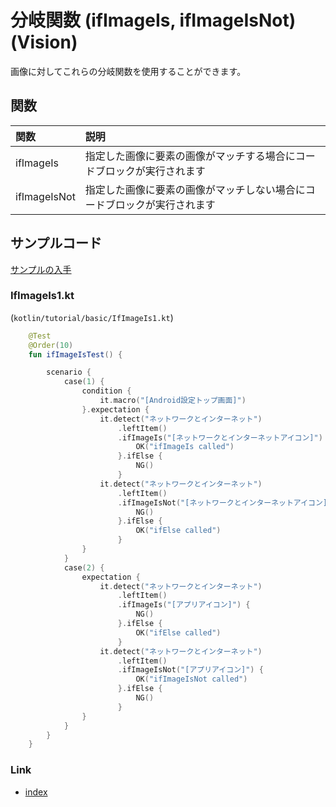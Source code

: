 # 分岐関数 (ifImageIs, ifImageIsNot) (Vision)

画像に対してこれらの分岐関数を使用することができます。

## 関数

| 関数           | 説明                                   |
|:-------------|:-------------------------------------|
| ifImageIs    | 指定した画像に要素の画像がマッチする場合にコードブロックが実行されます  |
| ifImageIsNot | 指定した画像に要素の画像がマッチしない場合にコードブロックが実行されます |

## サンプルコード

[サンプルの入手](../../../getting_samples_ja.md)

### IfImageIs1.kt

(`kotlin/tutorial/basic/IfImageIs1.kt`)

```kotlin
    @Test
    @Order(10)
    fun ifImageIsTest() {

        scenario {
            case(1) {
                condition {
                    it.macro("[Android設定トップ画面]")
                }.expectation {
                    it.detect("ネットワークとインターネット")
                        .leftItem()
                        .ifImageIs("[ネットワークとインターネットアイコン]") {
                            OK("ifImageIs called")
                        }.ifElse {
                            NG()
                        }
                    it.detect("ネットワークとインターネット")
                        .leftItem()
                        .ifImageIsNot("[ネットワークとインターネットアイコン]") {
                            NG()
                        }.ifElse {
                            OK("ifElse called")
                        }
                }
            }
            case(2) {
                expectation {
                    it.detect("ネットワークとインターネット")
                        .leftItem()
                        .ifImageIs("[アプリアイコン]") {
                            NG()
                        }.ifElse {
                            OK("ifElse called")
                        }
                    it.detect("ネットワークとインターネット")
                        .leftItem()
                        .ifImageIsNot("[アプリアイコン]") {
                            OK("ifImageIsNot called")
                        }.ifElse {
                            NG()
                        }
                }
            }
        }
    }
```

### Link

- [index](../../../../index_ja.md)


